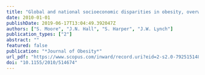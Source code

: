 ```yaml
---
title: "Global and national socioeconomic disparities in obesity, overweight, and underweight status"
date: 2010-01-01
publishDate: 2019-06-17T13:04:49.392047Z
authors: ["S. Moore", "J.N. Hall", "S. Harper", "J.W. Lynch"]
publication_types: ["2"]
abstract: ""
featured: false
publication: "*Journal of Obesity*"
url_pdf: "https://www.scopus.com/inward/record.uri?eid=2-s2.0-79251514871&doi=10.1155%2f2010%2f514674&partnerID=40&md5=d38147328ec63dbbaa62d2bde3ddfea7"
doi: "10.1155/2010/514674"
---
```


